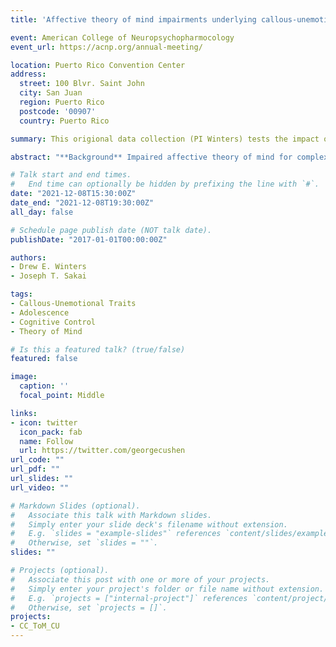 ```yaml
---
title: 'Affective theory of mind impairments underlying callous-unemotional traits and the role of cognitive control: A pilot study'

event: American College of Neuropsychopharmocology
event_url: https://acnp.org/annual-meeting/

location: Puerto Rico Convention Center
address:
  street: 100 Blvr. Saint John
  city: San Juan
  region: Puerto Rico
  postcode: '00907'
  country: Puerto Rico

summary: This origional data collection (PI Winters) tests the impact of cognitive control on affective theory of mind in a sample of early adolescents that vary on callous-unemotional traits. I will be presenting the findings of this study that support the impact that cognitive control has on affective theory of mind amongst adolescents with callous-unemotional traits. 

abstract: "**Background** Impaired affective theory of mind for complex stimuli predicts violent criminal behavior amongst adolescents with callous-unemotional (CU) traits. CU traits are a youth antisocial phenotype counterpart to adult psychopathy present between 17-26% of community youth that cost U.S. society over $2 trillion annually; yet, available treatments for these youth have limited efficacy. Cognitive control is a potentially important, yet understudied, treatment target to address CU trait impairments in complex affective theory of mind. Affective theory of mind involves making inferences about others’ emotions that can be basic (e.g., happy, sad, mad) or complex (e.g., nervous, shame, annoyance). Complex affective states are subtle, which, to process, require greater cognitive control resources. Cognitive control modulates theory of mind; and research on CU traits demonstrates impairments in both cognitive control and complex affective theory of mind. Despite the connections made in the literature, the impact of cognitive control impairments on affective theory of mind amongst youth with CU traits remains understudied. The failure to process others complex affective states may explain how those with CU traits callously harm others and engage in criminal acts; therefore, investigating cognitive controls impact on affective theory of mind impairments can reveal neurocognitive targets that inform new evidence-based therapeutics. Given that adult psychopathy is considered a neurodevelopmental disorder[23], it is critical to examine early adolescents, the earliest that theory of mind is consistently accurate[24], to capture mechanisms of these core impairments early. There is considerable evidence that CU traits are present on a continuous scale amongst community samples, which demonstrate the same neurocognitive impairments as clinical/forensic samples. Thus, we examined a community sample of early adolescents in a pilot study designed to determine cognitive controls impact on theory of mind as a function of CU traits. **Methods** We recruited 87 early adolescents (ages 12-14) from the community (1:1 ratio of sex) oversampled for high CU traits to participate in behavioral tasks. Behavioral tasks included an affective theory of mind task with basic and complex emotions and an inhibitory processing task (to tax cognitive control). For recruitment we determined high versus normal CU traits using the inventory of CU traits low prosocial emotion specifier. Given that cognitive control depends on the current load on cognitive resources, cognitive control can be manipulated by placing a cognitive load on cognitive resources. Thus, the design involved a baseline theory of mind, then a cognitive load, and a final post-cognitive load theory of mind task. We conducted three separate analyses. First, to test effects of taxing cognitive control, we used a linear mixed effects model across repeated measures of complex theory of mind as a function of CU traits specifying random effects for individuals. Second, to test response to cognitive load, we used a linear regression with the maximum amount of cognitive load responded to as a function of CU traits. Third, we used linear regressions with basic and complex affective theory of mind as functions of CU traits. For all analyses we adjusted for sex, age, and race. A priori 80% power calculations using a two tailed test with p < 0.05 revealed a mixed effects model required 62 participants and regressions required 81 participants. **Results** Mixed effects model revealed that increases in CU traits associated with a greater mean difference from baseline to post cognitive load on complex affective theory of mind (F= 4.07, p= 0.021), and the cognitive load had a higher impact on the slope for complex affective theory of mind judgements (β= –0.11, p= 0.018, marginal R2= 0.113, conditional R2= 0.591). Second, increases in CU traits associated with lower levels of cognitive load responded to (β= -21.57, p= 0.032, R2= 0.100). Third, increases in CU traits did not associate with basic emotions but did associate with significant lower accuracy during complex affective theory of mind (β= –0.102, p= 0.009, R2= 0.149). **Conclusion** Results suggest 1) higher levels of CU traits associate with general impairments in cognitive control resources, 2) impairments in complex affective theory of mind are accentuated after placing a cognitive load on cognitive control, and 3) these effects are specific to complex affective theory of mind. Future research could examine neural mechanisms underlying these findings by taking this behavioral paradigm into an fMRI, which will set the stage for refining neural targets for new evidenced-based therapeutics targeting affective theory of mind in early adolescents with CU traits."

# Talk start and end times.
#   End time can optionally be hidden by prefixing the line with `#`.
date: "2021-12-08T15:30:00Z"
date_end: "2021-12-08T19:30:00Z"
all_day: false

# Schedule page publish date (NOT talk date).
publishDate: "2017-01-01T00:00:00Z"

authors: 
- Drew E. Winters
- Joseph T. Sakai

tags: 
- Callous-Unemotional Traits
- Adolescence
- Cognitive Control
- Theory of Mind

# Is this a featured talk? (true/false)
featured: false

image:
  caption: ''
  focal_point: Middle

links:
- icon: twitter
  icon_pack: fab
  name: Follow
  url: https://twitter.com/georgecushen
url_code: ""
url_pdf: ""
url_slides: ""
url_video: ""

# Markdown Slides (optional).
#   Associate this talk with Markdown slides.
#   Simply enter your slide deck's filename without extension.
#   E.g. `slides = "example-slides"` references `content/slides/example-slides.md`.
#   Otherwise, set `slides = ""`.
slides: ""

# Projects (optional).
#   Associate this post with one or more of your projects.
#   Simply enter your project's folder or file name without extension.
#   E.g. `projects = ["internal-project"]` references `content/project/deep-learning/index.md`.
#   Otherwise, set `projects = []`.
projects:
- CC_ToM_CU
---
```

